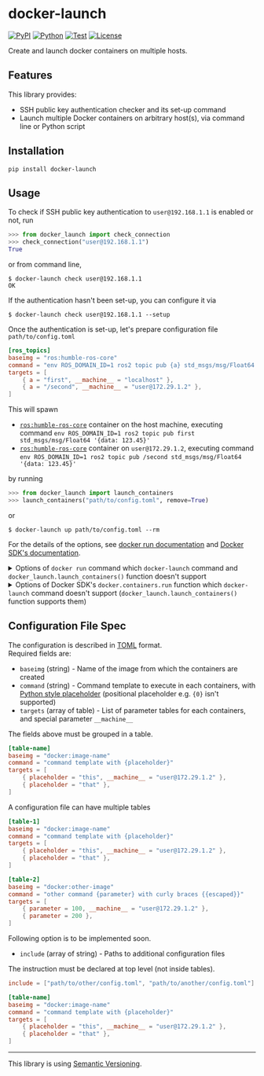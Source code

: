 # docker-launch

[![PyPI](https://img.shields.io/pypi/v/docker-launch.svg?label=PyPI&style=flat-square)](https://pypi.org/pypi/docker-launch/)
[![Python](https://img.shields.io/pypi/pyversions/docker-launch.svg?label=Python&color=yellow&style=flat-square)](https://pypi.org/pypi/docker-launch/)
[![Test](https://img.shields.io/github/workflow/status/necst-telescope/docker-launch/Test?logo=github&label=Test&style=flat-square)](https://github.com/necst-telescope/docker-launch/actions)
[![License](https://img.shields.io/badge/license-MIT-blue.svg?label=License&style=flat-square)](https://github.com/necst-telescope/docker-launch/blob/main/LICENSE)

Create and launch docker containers on multiple hosts.

## Features

This library provides:

- SSH public key authentication checker and its set-up command
- Launch multiple Docker containers on arbitrary host(s), via command line or Python script

## Installation

```shell
pip install docker-launch
```

## Usage

To check if SSH public key authentication to `user@192.168.1.1` is enabled or not, run

```python
>>> from docker_launch import check_connection
>>> check_connection("user@192.168.1.1")
True
```

or from command line,

```shell
$ docker-launch check user@192.168.1.1
OK
```

If the authentication hasn't been set-up, you can configure it via

```shell
$ docker-launch check user@192.168.1.1 --setup
```

Once the authentication is set-up, let's prepare configuration file `path/to/config.toml`

```toml
[ros_topics]
baseimg = "ros:humble-ros-core"
command = "env ROS_DOMAIN_ID=1 ros2 topic pub {a} std_msgs/msg/Float64 '{{data: 123.45}}'"
targets = [
    { a = "first", __machine__ = "localhost" },
    { a = "/second", __machine__ = "user@172.29.1.2" },
]
```

This will spawn

- [`ros:humble-ros-core`](https://hub.docker.com/_/ros) container on the host machine, executing command `env ROS_DOMAIN_ID=1 ros2 topic pub first std_msgs/msg/Float64 '{data: 123.45}'`
- [`ros:humble-ros-core`](https://hub.docker.com/_/ros) container on `user@172.29.1.2`, executing command `env ROS_DOMAIN_ID=1 ros2 topic pub /second std_msgs/msg/Float64 '{data: 123.45}'`

by running

```python
>>> from docker_launch import launch_containers
>>> launch_containers("path/to/config.toml", remove=True)
```

or

```shell
$ docker-launch up path/to/config.toml --rm
```

For the details of the options, see [docker run documentation](https://docs.docker.com/engine/reference/commandline/run/) and [Docker SDK's documentation](https://docker-py.readthedocs.io/en/stable/containers.html#docker.models.containers.ContainerCollection.run).

<details><summary>Options of <code>docker run</code> command which <code>docker-launch</code> command and <code>docker_launch.launch_containers()</code> function doesn't support</summary>

- `--attach`, `-a`
- `--cgroupns`
- `--cidfile`
- `--detach`, `-d` (always `True`)
- `--detach-keys`
- `--disable-content-trust`
- `--env-file`
- `--expose`
- `--gpus`
- `-h` (use `--hostname` instead)
- `--interactive`, `-i`
- `--ip`
- `--ip6`
- `--label-file`
- `--link-local-ip`
- `--log-driver`
- `--log-opt`
- `--mount`
- `--net`
- `--net-alias`
- `--network`
- `--network-alias`
- `--no-healthcheck`
- `--pull`
- `--sig-proxy`
- `--stop-timeout`
- `--ulimit`
- `-v` (use `--volume` instead)

</details>
<details><summary>Options of Docker SDK's <code>docker.containers.run</code> function which <code>docker-launch</code> command doesn't support (<code>docker_launch.launch_containers()</code> function supports them)</summary>

- `auto_remove`
- `device_requests`
- `init_path`
- `log_config`
- `lxc_conf`
- `mounts`
- `nano_cpus`
- `network`
- `network_disabled`
- `network_mode`
- `stdin_open`
- `stdout`
- `stderr`
- `stream`
- `ulimits`
- `use_config_proxy`
- `version`

</details>

## Configuration File Spec

The configuration is described in [TOML](https://toml.io/en/) format.  
Required fields are:

- `baseimg` (string) - Name of the image from which the containers are created
- `command` (string) - Command template to execute in each containers, with [Python style placeholder](https://docs.python.org/3/library/string.html#format-string-syntax) (positional placeholder e.g. `{0}` isn't supported)
- `targets` (array of table) - List of parameter tables for each containers, and special parameter `__machine__`

The fields above must be grouped in a table.

```toml
[table-name]
baseimg = "docker:image-name"
command = "command template with {placeholder}"
targets = [
    { placeholder = "this", __machine__ = "user@172.29.1.2" },
    { placeholder = "that" },
]
```

A configuration file can have multiple tables

```toml
[table-1]
baseimg = "docker:image-name"
command = "command template with {placeholder}"
targets = [
    { placeholder = "this", __machine__ = "user@172.29.1.2" },
    { placeholder = "that" },
]

[table-2]
baseimg = "docker:other-image"
command = "other command {parameter} with curly braces {{escaped}}"
targets = [
    { parameter = 100, __machine__ = "user@172.29.1.2" },
    { parameter = 200 },
]
```

Following option is to be implemented soon.

- `include` (array of string) - Paths to additional configuration files

The instruction must be declared at top level (not inside tables).

```toml
include = ["path/to/other/config.toml", "path/to/another/config.toml"]

[table-name]
baseimg = "docker:image-name"
command = "command template with {placeholder}"
targets = [
    { placeholder = "this", __machine__ = "user@172.29.1.2" },
    { placeholder = "that" },
]
```

---

This library is using [Semantic Versioning](https://semver.org).
